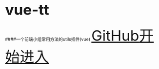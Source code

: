 ## <font size="16">vue-tt</font>
####一个前端小组常用方法的utils插件(vue)
<font size="16">[GitHub](https://github.com/HaHaLuck/vue-tt)</font><font size="16">[开始进入](gettingstarted)</font>
<!-- 背景图片 -->

<!-- 背景色 默认不写是随机变化渐变色 ![color](#7fffff) -->

